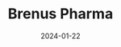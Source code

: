 ---  
layout: startup_page  
title: "Brenus Pharma"  
id: "brenuspharma.com"  
permalink: "/brenuspharmabrenuspharma.com01222024/"  
website: "https://www.brenus-pharma.com/"  
funding_round: "Grant"  
funding_amount: "€5M"  
investors: "France 2030, Bpifrance"  
about: "Brenus Pharma develops anti-cancer vaccines, such as STC-1010 targeting metastatic colorectal cancer, using a proteomics-guided cellular immunotherapy approach. This innovative method educates the patient's immune system to recognize and target tumor resistance mechanisms. The company aims to finalize STC-1010 development, bioproduction, and conduct clinical trials."  
markets: "Biotechnology, Oncology, Immunotherapy"  
hq: "Lyon, Auvergne-Rhône-Alpes, France"  
founded_year: "2014"  
linkedin: "https://www.linkedin.com/company/brenus-pharma/"  
twitter: "https://twitter.com/BrenusP"  
instagram: ""  
facebook: ""  
crunchbase: "https://www.crunchbase.com/organization/brenus-pharma?utm_source=linkedin&utm_medium=referral&utm_campaign=linkedin_companies&utm_content=profile_cta_anon&trk=funding_crunchbase"  
pitchbook: "https://pitchbook.com/profiles/company/469798-30"  

date_display: "22-Jan-2024"  
date: "2024-01-22"

# SEO Optimization  
meta_title: "Brenus Pharma - Grant Funding (€5M)"  
meta_description: "Brenus Pharma, Brenus Pharma develops anti-cancer vaccines, such as STC-1010 targeting metastatic colorectal cancer, using a proteomics-guided cellular immunotherapy..."  
meta_keywords: "Brenus Pharma, Biotechnology, Oncology, Immunotherapy, Grant funding"  
canonical_url: "https://startup.projectstartups.com/brenuspharmabrenuspharma.com01222024/"  
---